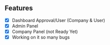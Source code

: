 ## Features

- [x] Dashboard Approval/User (Company & User)
- [x] Admin Panel
- [x] Company Panel (not Ready Yet)
- [x] Working on it so many bugs
